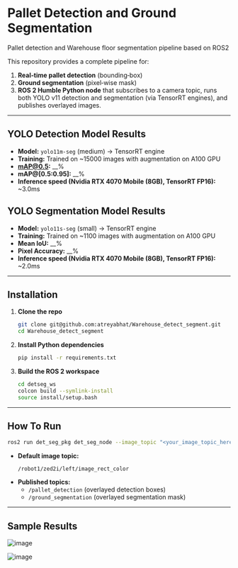 # Pallet Detection and Ground Segmentation
Pallet detection and Warehouse floor segmentation pipeline based on ROS2

This repository provides a complete pipeline for:
1. **Real‑time pallet detection** (bounding‑box)  
2. **Ground segmentation** (pixel‑wise mask)  
3. **ROS 2 Humble Python node** that subscribes to a camera topic, runs both YOLO v11 detection and segmentation (via TensorRT engines), and publishes overlayed images.

---

## YOLO Detection Model Results

- **Model:** `yolo11m-seg` (medium) → TensorRT engine
- **Training:** Trained on ~15000 images with augmentation on A100 GPU
- **mAP@0.5:** __%  
- **mAP@[0.5:0.95]:** __%  
- **Inference speed (Nvidia RTX 4070 Mobile (8GB), TensorRT FP16):** ~3.0ms


## YOLO Segmentation Model Results

- **Model:** `yolo11s-seg` (small) → TensorRT engine 
- **Training:** Trained on ~1100 images with augmentation on A100 GPU
- **Mean IoU:** __%  
- **Pixel Accuracy:** __%  
- **Inference speed (Nvidia RTX 4070 Mobile (8GB), TensorRT FP16):** ~2.0ms


---

## Installation

1. **Clone the repo**  
   ```bash
   git clone git@github.com:atreyabhat/Warehouse_detect_segment.git
   cd Warehouse_detect_segment
   ```

2. **Install Python dependencies**  
   ```bash
   pip install -r requirements.txt
   ```

3. **Build the ROS 2 workspace**  
   ```bash
   cd detseg_ws
   colcon build --symlink-install
   source install/setup.bash
   ```

---

## How To Run

```bash
ros2 run det_seg_pkg det_seg_node --image_topic "<your_image_topic_here>"
```

- **Default image topic:**  
  ```
  /robot1/zed2i/left/image_rect_color
  ```
- **Published topics:**  
  - `/pallet_detection` (overlayed detection boxes)  
  - `/ground_segmentation` (overlayed segmentation mask)

---

## Sample Results

![image](https://github.com/user-attachments/assets/9faf20f6-3c68-4adb-8858-12fa3695e2b8)

![image](https://github.com/user-attachments/assets/c773f7ed-2e1b-4f4c-8921-0a99661d58f9)






